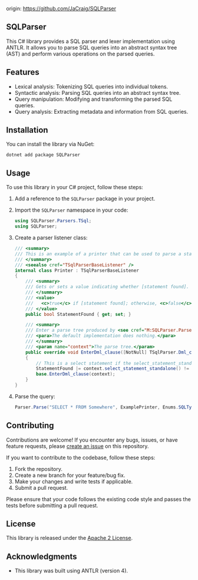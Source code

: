 origin: https://github.com/JaCraig/SQLParser
## SQLParser

This C# library provides a SQL parser and lexer implementation using ANTLR. It allows you to parse SQL queries into an abstract syntax tree (AST) and perform various operations on the parsed queries.

## Features

- Lexical analysis: Tokenizing SQL queries into individual tokens.
- Syntactic analysis: Parsing SQL queries into an abstract syntax tree.
- Query manipulation: Modifying and transforming the parsed SQL queries.
- Query analysis: Extracting metadata and information from SQL queries.

## Installation

You can install the library via NuGet:

```
dotnet add package SQLParser
```

## Usage

To use this library in your C# project, follow these steps:

1. Add a reference to the `SQLParser` package in your project.
2. Import the `SQLParser` namespace in your code:

   ```csharp
   using SQLParser.Parsers.TSql;
   using SQLParser;
   ```

3. Create a parser listener class:

    ```csharp
    /// <summary>
    /// This is an example of a printer that can be used to parse a statement.
    /// </summary>
    /// <seealso cref="TSqlParserBaseListener" />
    internal class Printer : TSqlParserBaseListener
    {
        /// <summary>
        /// Gets or sets a value indicating whether [statement found].
        /// </summary>
        /// <value>
        ///   <c>true</c> if [statement found]; otherwise, <c>false</c>.
        /// </value>
        public bool StatementFound { get; set; }

        /// <summary>
        /// Enter a parse tree produced by <see cref="M:SQLParser.Parsers.TSql.TSqlParser.dml_clause" />.
        /// <para>The default implementation does nothing.</para>
        /// </summary>
        /// <param name="context">The parse tree.</param>
        public override void EnterDml_clause([NotNull] TSqlParser.Dml_clauseContext context)
        {
            // This is a select statement if the select_statement_standalone is not null
            StatementFound |= context.select_statement_standalone() != null;
            base.EnterDml_clause(context);
        }
    }

    ```

4. Parse the query:

   ```csharp
   Parser.Parse("SELECT * FROM Somewhere", ExamplePrinter, Enums.SQLType.TSql);
   ```

## Contributing

Contributions are welcome! If you encounter any bugs, issues, or have feature requests, please [create an issue](https://github.com/JaCraig/SQLParser/issues) on this repository.

If you want to contribute to the codebase, follow these steps:

1. Fork the repository.
2. Create a new branch for your feature/bug fix.
3. Make your changes and write tests if applicable.
4. Submit a pull request.

Please ensure that your code follows the existing code style and passes the tests before submitting a pull request.

## License

This library is released under the [Apache 2 License](https://github.com/JaCraig/SQLParser/blob/master/LICENSE).

## Acknowledgments

- This library was built using ANTLR (version 4).
